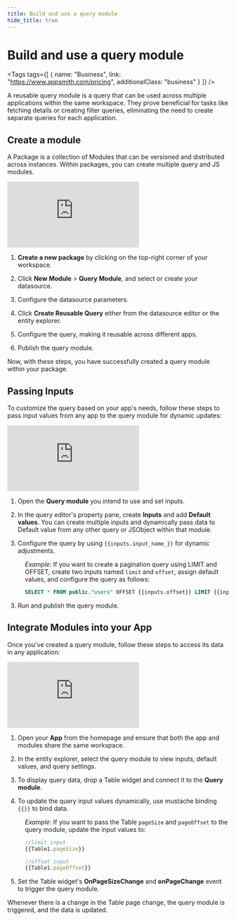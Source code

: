 ```yaml
---
title: Build and use a query module
hide_title: true
---
```


<!-- vale off -->

<div className="tag-wrapper">
 <h1>Build and use a query module</h1>

<Tags
tags={[
{ name: "Business", link: "https://www.appsmith.com/pricing", additionalClass: "business" }
]}
/>

</div>

<!-- vale on -->

A reusable query module is a query that can be used across multiple applications within the same workspace. They prove beneficial for tasks like fetching details or creating filter queries, eliminating the need to create separate queries for each application.

## Create a module

A Package is a collection of Modules that can be versioned and distributed across instances. Within packages, you can create multiple query and JS modules.



<div style={{ position: "relative", paddingBottom: "calc(50.520833333333336% + 41px)", height: "0", width: "100%" }}>
  <iframe src="https://demo.arcade.software/9SAjlISVyEOMSp1OUgYv?embed" frameborder="0" loading="lazy" webkitallowfullscreen mozallowfullscreen allowfullscreen style={{ position: "absolute", top: "0", left: "0", width: "100%", height: "100%", colorScheme: "light" }} title="Appsmith | Connect Data">
  </iframe>
</div>

1. **Create a new package** by clicking on the top-right corner of your workspace.

2. Click **New Module** > **Query Module**, and select or create your datasource.

3. Configure the datasource parameters.

4. Click **Create Reusable Query** either from the datasource editor or the entity explorer.

5. Configure the query, making it reusable across different apps.

6. Publish the query module.


Now, with these steps, you have successfully created a query module within your package. 

## Passing Inputs

To customize the query based on your app's needs, follow these steps to pass input values from any app to the query module for dynamic updates:

<div style={{ position: "relative", paddingBottom: "calc(50.520833333333336% + 41px)", height: "0", width: "100%" }}>
  <iframe src="https://demo.arcade.software/jGJZ8QTEqd4s2FGrIzCg?embed" frameborder="0" loading="lazy" webkitallowfullscreen mozallowfullscreen allowfullscreen style={{ position: "absolute", top: "0", left: "0", width: "100%", height: "100%", colorScheme: "light" }} title="Appsmith | Connect Data">
  </iframe>
</div>



1. Open the **Query module** you intend to use and set inputs.

2. In the query editor's property pane, create **Inputs** and add **Default values**. You can create multiple inputs and dynamically pass data to Default value from any other query or JSObject within that module.

3. Configure the query by using `{{inputs.input_name_}}` for dynamic adjustments.

<dd>

_Example_: If you want to create a pagination query using LIMIT and OFFSET, create two inputs named `limit` and `offset`, assign default values, and configure the query as follows:


```sql
SELECT * FROM public."users" OFFSET {{inputs.offset}} LIMIT {{inputs.limit}};
```

</dd>

3. Run and publish the query module.

## Integrate Modules into your App


Once you've created a query module, follow these steps to access its data in any application:



<div style={{ position: "relative", paddingBottom: "calc(50.520833333333336% + 41px)", height: "0", width: "100%" }}>
  <iframe src="https://demo.arcade.software/UnflBQTrpoT9dMNNRz45?embed" frameborder="0" loading="lazy" webkitallowfullscreen mozallowfullscreen allowfullscreen style={{ position: "absolute", top: "0", left: "0", width: "100%", height: "100%", colorScheme: "light" }} title="Appsmith | Connect Data">
  </iframe>
</div>


1. Open your **App** from the homepage and ensure that both the app and modules share the same workspace.

2. In the entity explorer, select the query module to view inputs, default values, and query settings.

3. To display query data, drop a Table widget and connect it to the **Query module**.

4. To update the query input values dynamically, use mustache binding `{{}}` to bind data.

<dd>

*Example*: If you want to pass the Table `pageSize` and `pageOffset` to the query module, update the input values to:

```js
//limit input
{{Table1.pageSize}}

//offset input
{{Table1.pageOffset}}
```


</dd>

5. Set the Table widget's **OnPageSizeChange** and **onPageChange** event to trigger the query module.


Whenever there is a change in the Table page change, the query module is triggered, and the data is updated.






